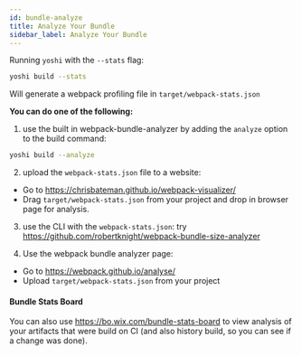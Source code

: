 ```yaml
---
id: bundle-analyze
title: Analyze Your Bundle
sidebar_label: Analyze Your Bundle
---
```


Running `yoshi` with the `--stats` flag:

```bash
yoshi build --stats
```

Will generate a webpack profiling file in `target/webpack-stats.json`

**You can do one of the following:**

1. use the built in webpack-bundle-analyzer by adding the `analyze` option to the build command:

```bash
yoshi build --analyze
```

2. upload the `webpack-stats.json` file to a website:

- Go to https://chrisbateman.github.io/webpack-visualizer/
- Drag `target/webpack-stats.json` from your project and drop in browser page for analysis.

3. use the CLI with the `webpack-stats.json`: try https://github.com/robertknight/webpack-bundle-size-analyzer

4. Use the webpack bundle analyzer page:

- Go to https://webpack.github.io/analyse/
- Upload `target/webpack-stats.json` from your project

#### Bundle Stats Board
You can also use https://bo.wix.com/bundle-stats-board to view analysis of your artifacts that were build on CI (and also history build, so you can see if a change was done).
